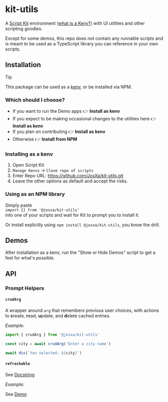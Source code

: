 # kit-utils

A [Script Kit](https://scriptkit.com) environment ([what is a Kenv?](https://gist.github.com/BeSpunky/4595a7a783b74802b8cb5301d91efa55)) with UI 
utilities and other scripting goodies.

Except for some demos, this repo does not contain any runnable scripts and is meant to be used as a TypeScript library you
can reference in your own scripts.

## Installation


> [!TIP]
> This package can be used as a [kenv](https://gist.github.com/BeSpunky/4595a7a783b74802b8cb5301d91efa55), or be installed 
> via NPM. 
> 
> ### Which should I choose?
> - If you want to run the Demo apps 👉 **Install as kenv**
> - If you expect to be making occasional changes to the utilities here 👉 **Install as kenv**
> - If you plan on contributing 👉 **Install as kenv**
> - Otherwise 👉 **Install from NPM**


### Installing as a kenv

1. Open Script Kit
2. `Manage Kenvs` -> `Clone repo of scripts`
3. Enter Repo URL: https://github.com/JosXa/kit-utils.git
4. Leave the other options as default and accept the risks.

### Using as an NPM library

Simply paste\
`import {} from '@josxa/kit-utils'`\
into one of your scripts and wait for Kit to prompt you to install it.

Or install explicitly using `npm install @josxa/kit-utils`, you know the drill.

## Demos

After installation as a kenv, run the "Show or Hide Demos" script to get a feel for what's possible.

## API

### Prompt Helpers

#### `crudArg`

A wrapper around `arg` that remembers previous user choices, with actions to **c**reate, **r**ead, **u**pdate, and **d**elete cached entries.

_Example:_

```ts
import { crudArg } from '@josxa/kit-utils'

const city = await crudArg('Enter a city name')

await div(`You selected: ${city}`)
```

#### `refreshable`

See [Docstring](https://github.com/JosXa/kit-utils/tree/main/src/refreshable.ts#L6-L37)

_Example:_

See [Demo](https://github.com/JosXa/kit-utils/tree/main/scripts/refreshable-demo.ts)
